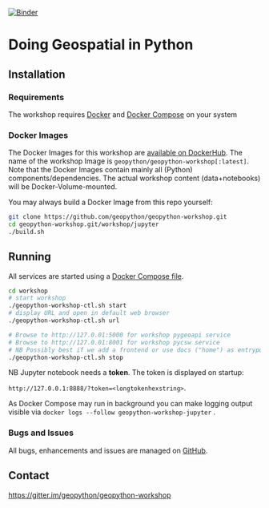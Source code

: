 [![Binder](https://mybinder.org/badge_logo.svg)](https://mybinder.org/v2/gh/geopython/geopython-workshop/master?filepath=workshop%2Fjupyter%2Fcontent%2Fnotebooks%2F01-introduction.ipynb)
# Doing Geospatial in Python

## Installation

### Requirements

The workshop requires [Docker](https://docker.com) 
and [Docker Compose](https://docs.docker.com/compose/) on your system

### Docker Images

The Docker Images for this workshop are [available on DockerHub](https://hub.docker.com/r/geopython/geopython-workshop). 
The name of the workshop Image is `geopython/geopython-workshop[:latest]`.
Note that the Docker Images contain mainly all (Python) components/dependencies. The actual workshop content (data+notebooks) will be
Docker-Volume-mounted.

You may always build a Docker Image from this repo yourself:

```bash
git clone https://github.com/geopython/geopython-workshop.git
cd geopython-workshop.git/workshop/jupyter
./build.sh
```

## Running

All services are started using a [Docker Compose file](https://github.com/geopython/geopython-workshop/blob/master/workshop/docker-compose.yml).

```bash
cd workshop
# start workshop
./geopython-workshop-ctl.sh start
# display URL and open in default web browser
./geopython-workshop-ctl.sh url

# Browse to http://127.0.01:5000 for workshop pygeoapi service
# Browse to http://127.0.01:8001 for workshop pycsw service
# NB Possibly best if we add a frontend or use docs ("home") as entrypoint
./geopython-workshop-ctl.sh stop
```

NB Jupyter notebook needs a **token**. The token is displayed on startup:

`http://127.0.0.1:8888/?token=<longtokenhexstring>`.

As Docker Compose may run in background you can make logging 
output visible via `docker logs --follow geopython-workshop-jupyter` .

### Bugs and Issues

All bugs, enhancements and issues are managed 
on [GitHub](https://github.com/geopython/geopython-workshop/issues).

## Contact

https://gitter.im/geopython/geopython-workshop
